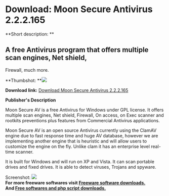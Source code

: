 # Download: Moon Secure Antivirus 2.2.2.165

**Short description: **

## A free Antivirus program that offers multiple scan engines, Net shield,
Firewall, much more.

  
**Thumbshot: **![](http://www.freewarefiles.com/screenshot/moonsecureav_md.gif)   
  
**Download link:** [Download Moon Secure Antivirus 2.2.2.165](http://freesoftwares.boysofts.com/Moon-Secure-Antivirus_program_37169.html)  
  

**Publisher's Description**  
  

Moon Secure AV is a free Antivirus for Windows under GPL license. It offers
multiple scan engines, Net shield, Firewall, On access, on Exec scanner and
rootkits preventions plus features from Commercial Antivirus applications.

Moon Secure AV is an open source Antivirus currently using the ClamAV engine
due to fast response time and huge AV database, however we are implementing
another engine that is heuristic and will allow users to customize the engine
on the fly. Unlike clam it has an enterprise level real-time scanner.

It is built for Windows and will run on XP and Vista. It can scan portable
drives and fixed drives. It is able to detect viruses, Trojans and spyware.

  
  
Screenshot: ![](http://www.freewarefiles.com/screenshot/moonsecureav.gif)  
**For more freeware softwares visit [Freeware software downloads.](http://freesoftwares.boysofts.com/)**   
**And [Free softwares and php script downloads.](http://www.boysofts.com/)**

